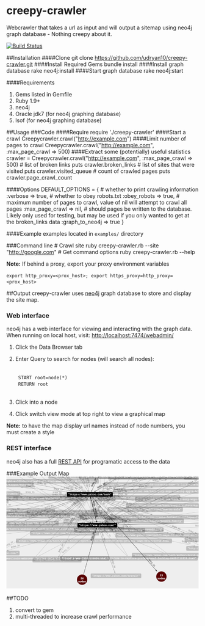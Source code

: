 creepy-crawler
==============

Webcrawler that takes a url as input and will output a sitemap using neo4j graph database - Nothing creepy about it.

[![Build Status](https://travis-ci.org/udryan10/creepy-crawler.svg?branch=master)](https://travis-ci.org/udryan10/creepy-crawler)


##Installation
####Clone
    git clone https://github.com/udryan10/creepy-crawler.git
####Install Required Gems
    bundle install
####Install graph database
    rake neo4j:install
####Start graph database
    rake neo4j:start

####Requirements
1. Gems listed in Gemfile
2. Ruby 1.9+
3. neo4j
3. Oracle jdk7 (for neo4j graphing database)
4. lsof (for neo4j graphing database)

##Usage
###Code
####Require
    require './creepy-crawler'
####Start a crawl
    Creepycrawler.crawl("http://example.com")
####Limit number of pages to crawl
    Creepycrawler.crawl("http://example.com", :max_page_crawl => 500)
####Extract some (potentially) useful statistics
    crawler = Creepycrawler.crawl("http://example.com", :max_page_crawl => 500)
    # list of broken links
    puts crawler.broken_links
    # list of sites that were visited
    puts crawler.visited_queue
    # count of crawled pages
    puts crawler.page_crawl_count
    
####Options
    DEFAULT_OPTIONS = {
      # whether to print crawling information
      :verbose => true,
      # whether to obey robots.txt
      :obey_robots => true,
      # maximum number of pages to crawl, value of nil will attempt to crawl all pages
      :max_page_crawl => nil,
      # should pages be written to the database. Likely only used for testing, but may be used if you only wanted to get at the broken_links data
      :graph_to_neo4j => true
    }
    
####Example 
examples located in <code>examples/</code> directory

###Command line
    # Crawl site
    ruby creepy-crawler.rb --site "http://google.com"
    # Get command options
    ruby creepy-crawler.rb --help

**Note:** If behind a proxy, export your proxy environment variables
   
    export http_proxy=<prox_host>; export https_proxy=http_proxy=<prox_host>

##Output
creepy-crawler uses [neo4j](http://www.neo4j.org/) graph database to store and display the site map.

### Web interface
neo4j has a web interface for viewing and interacting with the graph data. When running on local host, visit: [http://localhost:7474/webadmin/](http://localhost:7474/webadmin/)

1. Click the Data Browser tab
2. Enter Query to search for nodes (will search all nodes):

    <code>
    START root=node(*) 
    RETURN root
    </code>
    
3. Click into a node
4. Click switch view mode at top right to view a graphical map

**Note:** to have the map display url names instead of node numbers, you must create a style
### REST interface
neo4j also has a full [REST API](http://docs.neo4j.org/chunked/stable/rest-api.html) for programatic access to the data

###Example Output Map
![Output Map](https://raw.githubusercontent.com/udryan10/creepy-crawler/master/examples/output_map.png)

##TODO
1. convert to gem
2. multi-threaded to increase crawl performance
